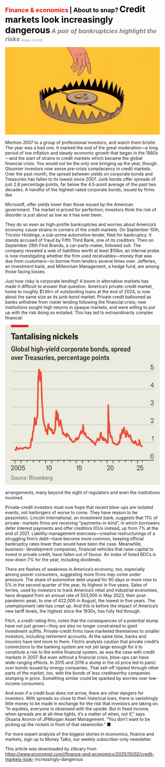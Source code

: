 <span style="color:#E3120B; font-size:14.9pt; font-weight:bold;">Finance & economics</span> <span style="color:#000000; font-size:14.9pt; font-weight:bold;">| About to snap?</span>
<span style="color:#000000; font-size:21.0pt; font-weight:bold;">Credit markets look increasingly dangerous</span>
<span style="color:#808080; font-size:14.9pt; font-weight:bold; font-style:italic;">A pair of bankruptcies highlight the risks</span>
<span style="color:#808080; font-size:6.2pt;">October 2nd 2025</span>

![](../images/059_Credit_markets_look_increasingly_dangerous/p0242_img01.jpeg)

Mention 2007 to a group of professional investors, and watch them bristle. The year was a bad one. It marked the end of the great moderation—a long period of low inflation and steady economic growth that began in the 1980s —and the start of strains in credit markets which became the global financial crisis. You would not be the only one bringing up the year, though. Gloomier investors now sense pre-crisis complacency in credit markets. Over the past month, the spread between yields on corporate bonds and Treasuries has fallen to its lowest since 2007. Junk bonds offer spreads of just 2.8 percentage points, far below the 4.5-point average of the past two decades. A handful of the highest-rated corporate bonds, issued by firms like

Microsoft, offer yields lower than those issued by the American government. The market is priced for perfection; investors think the risk of disorder is just about as low as it has ever been.

They do so even as high-profile bankruptcies and worries about America’s economy cause strains in corners of the credit markets. On September 10th, Tricolor Holdings, a sub-prime automotive lender, filed for bankruptcy. It stands accused of fraud by Fifth Third Bank, one of its creditors. Then on September 28th First Brands, a car-parts-maker, followed suit. The company revealed a web of liabilities worth at least $10bn; an internal probe is now investigating whether the firm used receivables—money that was due from customers—to borrow from lenders several times over. Jefferies, an investment bank, and Millennium Management, a hedge fund, are among those facing losses.

Just how risky is corporate lending? A boom in alternative markets has made it difficult to answer that question. America’s private-credit market, home to roughly $1.6trn of outstanding loans at the end of 2024, is now about the same size as its junk-bond market. Private credit ballooned as banks withdrew from riskier lending following the financial crisis; new institutions sought high returns in opaque markets, and were willing to put up with the risk doing so entailed. This has led to extraordinarily complex financial

![](../images/059_Credit_markets_look_increasingly_dangerous/p0243_img01.jpeg)

arrangements, many beyond the sight of regulators and even the institutions involved.

Private-credit investors must now hope that recent blow-ups are isolated events, not harbingers of worse to come. They have reason to be pessimistic. Lincoln International, an investment bank, suggests that 11% of private- markets firms are receiving “payments-in-kind”, in which borrowers defer interest payments and offer creditors IOUs instead, up from 7% at the end of 2021. Liability-management exercises—creative restructurings of a struggling firm’s debt—have become more common, keeping official bankruptcy rates lower than would have been the case. Meanwhile, business- development companies, financial vehicles that raise capital to invest in private credit, have fallen out of favour. An index of listed BDCs is now down 7% for the year, including dividends.

There are flashes of weakness in America’s economy, too, especially among poorer consumers, suggesting more firms may come under pressure. The share of automotive debt unpaid for 90 days or more rose to 5% in the second quarter of the year, its highest in five years. Sales of lorries, used by investors to track America’s retail and industrial economies, have dropped from an annual rate of 553,000 in May 2023, their post-pandemic peak, to one of 422,000 in August, the lowest in five years. The unemployment rate has crept up. And this is before the impact of America’s new tariff levels, the highest since the 1930s, has fully fed through.

Fitch, a credit-rating firm, notes that the consequences of a potential slump have not just grown—they are also no longer constrained to giant investment outfits. Private-credit firms have marketed themselves to smaller investors, including retirement accounts. At the same time, banks and insurers have lent more to them. Fitch’s analysts caution that private credit’s connections to the banking system are not yet large enough for it to constitute a risk to the entire financial system, as was the case with credit markets in 2007. But even without a financial crisis, blow-ups can have wide-ranging effects. In 2015 and 2016 a slump in the oil price led to panic over bonds issued by energy companies. That sell-off rippled through other parts of the market, too, with the bonds of less creditworthy companies slumping in price. Something similar could be sparked by worries over low-income consumers.

And even if a credit bust does not arrive, there are other dangers for investors. With spreads so close to their historical lows, there is vanishingly little money to be made in exchange for the risk that investors are taking on. “In equities, everyone is obsessed with the upside. But in fixed income, when spreads are at all-time tights, it’s a matter of when, not if,” says Oksana Aronov of JPMorgan Asset Management. “You don’t want to be picking up the nickels in front of that steamroller.” ■

For more expert analysis of the biggest stories in economics, finance and markets, sign up to Money Talks, our weekly subscriber-only newsletter.

This article was downloaded by zlibrary from https://www.economist.com//finance-and-economics/2025/10/02/credit-markets-look- increasingly-dangerous